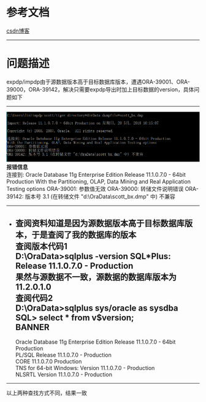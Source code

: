 # 参考文档    
[csdn博客](https://blog.csdn.net/wxl1314920/article/details/41892761)    
***    
# 问题描述  
expdp/impdp由于源数据版本高于目标数据库版本，遭遇ORA-39001、ORA-39000，ORA-39142，解决只需要expdp导出时加上目标数据的version，具体问题如下  
***     
![微信截图](https://github.com/lucklydog/linsir-learnlog/blob/master/oracle%E5%AD%A6%E4%B9%A0%E6%97%A5%E8%AE%B0/image/oracle1.png?raw=true)      
**报错信息**    
    连接到: Oracle Database 11g Enterprise Edition Release 11.1.0.7.0 - 64bit Production
    With the Partitioning, OLAP, Data Mining and Real Application Testing options
    ORA-39001: 参数值无效
    ORA-39000: 转储文件说明错误
    ORA-39142: 版本号 3.1 (在转储文件 "d:\OraData\scott_bx.dmp" 中) 不兼容       
________    
* 查阅资料知道是因为源数据版本高于目标数据库版本，于是查阅了我的数据库的版本   
**查阅版本代码1**   
    D:\OraData>sqlplus -version
    SQL*Plus: Release 11.1.0.7.0 - Production      
果然与源数据不一致，源数据的数据库版本为11.2.0.1.0      
**查阅代码2**    
    D:\OraData>sqlplus sys/oracle as sysdba  
    SQL> select * from v$version;  
    BANNER  
    --------------------------------------------------------------------------------   
    Oracle Database 11g Enterprise Edition Release 11.1.0.7.0 - 64bit Production   
    PL/SQL Release 11.1.0.7.0 - Production   
    CORE    11.1.0.7.0      Production   
    TNS for 64-bit Windows: Version 11.1.0.7.0 - Production   
    NLSRTL Version 11.1.0.7.0 - Production      
***  
以上两种查找方式不同，结果一致  
